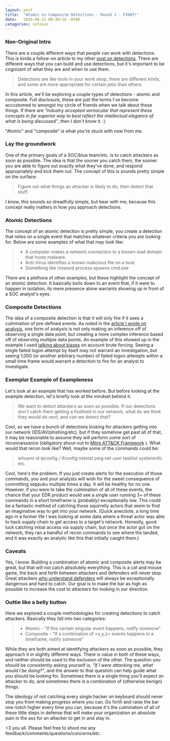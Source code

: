 ```yaml
---
layout: post
title:  "Atomic vs Composite Detections - Round 1 - FIGHT!"
date:   2020-08-21 00:49:16 -0700
categories: infosec
---
```


### Non-Original Intro

There are a couple different ways that people can work with detections. This is kinda a follow-on article to my other [post on detections](https://criminal.group/infosec/2020/08/20/your-detections-arent-working.html). There are different ways that you can build and use detections, but it's important to be cognizant of what they are and when to use them.

> Detections are like tools in your work shop, there are different kinds, and some are more appropriate for certain jobs than others.

In this article, we'll be exploring a couple types of detections - atomic and composite. Full disclosure, these are just the terms I've become accustomed to amongst my circle of friends when we talk about these things. If there are *"industry accepted vernacular that represent these concepts in far superior way to best reflect the intellectual elegance of what is being discussed"*, then I don't know it. :)

"Atomic" and "composite" is what you're stuck with now from me.

### Lay the groundwork

One of the primary goals of a SOC/blue team/etc. is to catch attackers as soon as possible. The idea is that the sooner you catch them, the sooner you are able to figure out exactly what they've done, and respond appropriately and kick them out. The concept of this is sounds pretty simple on the surface:

> Figure out what things an attacker is likely to do, then detect that stuff.

I know, this sounds so dreadfully simple, but bear with me, because this concept really matters in how you approach detections.

### Atomic Detections

The concept of an atomic detection is pretty simple, you create a detection that relies on a single event that matches whatever criteria you are looking for. Below are some examples of what that may look like:

>
>  * A computer makes a network connection to a known-bad domain that hosts malware
>  * Anti-Virus identifies a known malicious file on a host
>  * Something like msword process spawns cmd.exe
>

There are a plethora of other examples, but these highlight the concept of an atomic detection. It basically boils down to an event that, if it were to happen in isolation, its mere presence alone warrants showing up in front of a SOC analyst's eyes.

### Composite Detections

The idea of a composite detection is that it will only fire if it sees a culmination of pre-defined events. As noted in the [article I wrote on analysis](https://criminal.group/infosec/analysis/2020/08/13/the-art-of-analysis.html), one form of analysis is not only making an inference off of observing a single data point, but creating a more complex inference based off of observing multiple data points. An example of this showed up in the example I used [talking about biases](https://criminal.group/infosec/2020/08/21/if-biases-were-currency.html) on account brute forcing. Seeing a single failed logon attempt by itself may not warrant an investigation, but seeing 1,000 (or another arbitrary number) of failed logon attempts within a small time frame would warrant a detection to fire for an analyst to investigate.

### Exemplar Example of Exampleness

Let's look at an example that has worked before. But before looking at the example detection, let's briefly look at the mindset behind it.

>  We want to detect attackers as soon as possible. If our detections don't catch them getting a foothold in our network, what do we think they would do *next*, and can we detect *that*?

Cool, so we have a bunch of detections looking for attackers getting into our network (IDS/AV/phishing/etc), but if they somehow get past all of that, it may be reasonable to assume they will perform some sort of reconnaissance (obligatory shout-out to [Mitre ATT&CK Framework](https://attack.mitre.org/) ). What would that recon look like? Well, maybe some of the commands could be:

>
> whoami
> id
> ipconfig / ifconfig
> netstat
> ping
> net user
> tasklist
> systeminfo
> etc.
>

Cool, here's the problem. If you just create alerts for the execution of those commands, you and your analysts will wish for the sweet consequence of committing seppuku multiple times a day. It will be healthy for no one. However, if you were to take the culmination of all of these events, the chance that your EDR product would see a single user running 3+ of these commands in a short timeframe is *(probably)* exceptionally low. This could be a fantastic method of catching those squirrelly actors that seem to find an imaginative way to get into your network. (Quick anecdote, a long time ago in a former life I was looking at some data where a threat actor was able to hack supply chain to get access to a target's network. Honestly, good luck catching initial access via supply chain, but once the actor got on the network, they ran a handful of recon commands to see where the landed, and it was exactly an analytic like this that initially caught them.)


### Caveats

Yes, I know. Building a combination of atomic and composite alerts may be great, but that will not catch absolutely everything. This is a cat and mouse game, the back and forth between attackers and defenders will never stop. Great attackers [who understand defenders](https://criminal.group/infosec/2020/08/16/two-sides-to-a-sword.html) will always be exceptionally dangerous and hard to catch. Our goal is to make the bar as high as possible to increase the cost to attackers for looking in our direction.

### Outtie like a belly button

Here we explored a couple methodologies for creating detections to catch attackers. Basically they fall into two categories:

>
>  * Atomic - "If this certain singular event happens, notify someone"
>  * Composite - "If a combination of <x,y,z> events happens in a timeframe, notify someone"
>

While they are both aimed at identifying attackers as soon as possible, they approach it in slightly different ways. There is value in both of these ways, and neither should be used to the exclusion of the other. The question you should be consistently asking yourself is, *"If I were attacking me, what would I be doing?"*, and the answer to that question can help guide what you should be looking for.  Sometimes there is a single thing you'll expect an attacker to do, and sometimes there is a combination of (otherwise benign) things.

The ideology of not catching every single hacker on keyboard should never stop you from making progress where you can. Go forth and raise the bar one notch higher every time you can, because it's the culmination of all of these little steps in defense that will make your organization an absolute pain in the ass for an attacker to get in and stay in.

<3 you all. Please feel free to shoot me any feedback/comments/questions/concerns/etc. 
